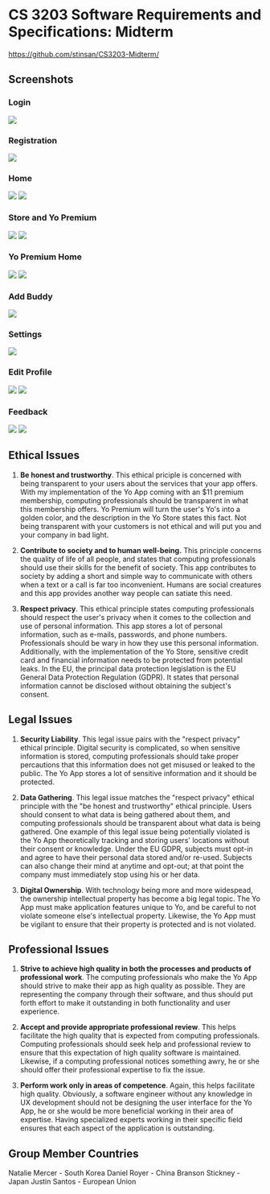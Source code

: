 # CS 3203 Software Requirements and Specifications: Midterm
https://github.com/stinsan/CS3203-Midterm/

## Screenshots
### Login
![](https://github.com/stinsan/CS3203-Midterm/blob/master/img/login.png)

### Registration
![](https://github.com/stinsan/CS3203-Midterm/blob/master/img/register.png)

### Home
![](https://github.com/stinsan/CS3203-Midterm/blob/master/img/home.png)
![](https://github.com/stinsan/CS3203-Midterm/blob/master/img/home-send.png)

### Store and Yo Premium
![](https://github.com/stinsan/CS3203-Midterm/blob/master/img/store.png)
![](https://github.com/stinsan/CS3203-Midterm/blob/master/img/store-bought.png)

### Yo Premium Home 
![](https://github.com/stinsan/CS3203-Midterm/blob/master/img/home-premium.png)
![](https://github.com/stinsan/CS3203-Midterm/blob/master/img/home-send-premium.png)

### Add Buddy
![](https://github.com/stinsan/CS3203-Midterm/blob/master/img/buddy.png)

### Settings
![](https://github.com/stinsan/CS3203-Midterm/blob/master/img/settings.png)

### Edit Profile
![](https://github.com/stinsan/CS3203-Midterm/blob/master/img/edit.png)
![](https://github.com/stinsan/CS3203-Midterm/blob/master/img/edit-new-user.png)

### Feedback
![](https://github.com/stinsan/CS3203-Midterm/blob/master/img/feedback.png)
![](https://github.com/stinsan/CS3203-Midterm/blob/master/img/feedback-confirmation.png)


## Ethical Issues
1. **Be honest and trustworthy**. This ethical priciple is concerned with being transparent to your users about the services that
your app offers. With my implementation of the Yo App coming with an $11 premium membership, computing professionals should be 
transparent in what this membership offers. Yo Premium will turn the user's Yo's into a golden color, and 
the description in the Yo Store states this fact. Not being transparent with your customers is not ethical 
and will put you and your company in bad light.

2. **Contribute to society and to human well-being.** This principle concerns the quality of life of all people, and states that 
computing professionals should use their skills for the benefit of society.
This app contributes to society by adding a short and simple way to communicate
with others when a text or a call is far too inconvenient. Humans are social creatures and this app provides another way people can 
satiate this need.

3. **Respect privacy**. This ethical principle states computing professionals should respect the user's privacy when it comes to the
collection and use of personal information. This app stores a lot of personal information, such as e-mails, passwords, and phone numbers. Professionals should be wary in how they use this personal information. Additionally, with the implementation of the Yo Store, 
sensitive credit card and financial information needs to be protected from potential leaks.
In the EU, the principal data protection legislation is the EU General Data Protection Regulation (GDPR).
It states that personal information cannot be disclosed without obtaining the subject's consent.

## Legal Issues
1. **Security Liability**. This legal issue pairs with the "respect privacy" ethical principle. Digital security is complicated, so
when sensitive information is stored, computing professionals should take proper percautions that this information does not get misused or leaked to the public. The Yo App stores a lot of sensitive information and it should be protected.

2. **Data Gathering**. This legal issue matches the "respect privacy" ethical principle with the "be honest and trustworthy" ethical principle. Users should consent to what data is being gathered about them, and computing professionals should be transparent about
what data is being gathered. One example of this legal issue being potentially violated is the Yo App theoretically tracking and storing users' locations without their consent or knowledge. Under the EU GDPR, subjects must opt-in and agree to have their personal data stored and/or re-used. Subjects can also change their mind at anytime and opt-out; at that point the company must immediately stop using his or her data.

3. **Digital Ownership**. With technology being more and more widespead, the ownership intellectual property has become a big legal topic. The Yo App must make application features unique to Yo, and be careful to not violate someone else's intellectual property. Likewise, the Yo App must be vigilant to ensure that their property is protected and is not violated.


## Professional Issues
1. **Strive to achieve high quality in both the processes and products of professional work**. The computing professionals who make the Yo App should strive to make their app as high quality as possible. They are representing the company through their software, and thus should put forth effort to make it outstanding in both functionality and user experience.

2. **Accept and provide appropriate professional review**. This helps facilitate the high quality that is expected from computing professionals. Computing professionals should seek help and professional review to ensure that this expectation of high quality software is maintained. Likewise, if a computing professional notices something awry, he or she should offer their professional expertise to fix the issue. 

3. **Perform work only in areas of competence**. Again, this helps facilitate high quality. Obviously, a software engineer without any knowledge in UX development should not be designing the user interface for the Yo App, he or she would be more beneficial working in their area of expertise. Having specialized experts working in their specific field ensures that each aspect of the application is outstanding.

## Group Member Countries
Natalie Mercer - South Korea
Daniel Royer - China
Branson Stickney - Japan
Justin Santos - European Union
